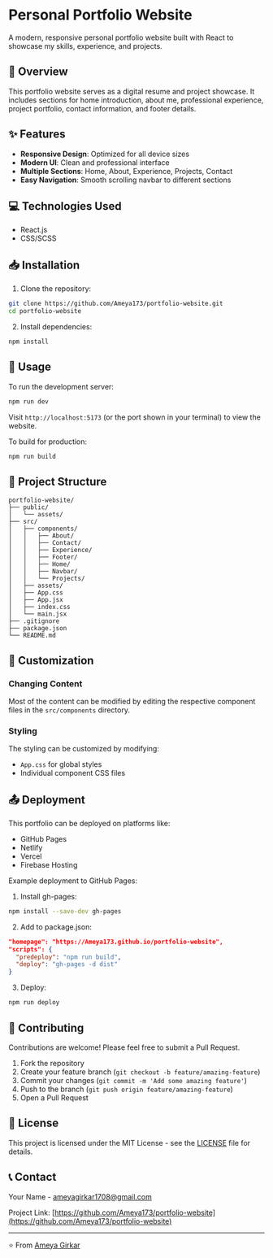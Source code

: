 # Personal Portfolio Website

A modern, responsive personal portfolio website built with React to showcase my skills, experience, and projects.


## 🌟 Overview

This portfolio website serves as a digital resume and project showcase. It includes sections for home introduction, about me, professional experience, project portfolio, contact information, and footer details.

## ✨ Features

- **Responsive Design**: Optimized for all device sizes
- **Modern UI**: Clean and professional interface
- **Multiple Sections**: Home, About, Experience, Projects, Contact
- **Easy Navigation**: Smooth scrolling navbar to different sections


## 💻 Technologies Used

- React.js
- CSS/SCSS


## 📥 Installation

1. Clone the repository:
```bash
git clone https://github.com/Ameya173/portfolio-website.git
cd portfolio-website
```

2. Install dependencies:
```bash
npm install
```

## 🚀 Usage

To run the development server:
```bash
npm run dev
```

Visit `http://localhost:5173` (or the port shown in your terminal) to view the website.

To build for production:
```bash
npm run build
```

## 📁 Project Structure

```
portfolio-website/
├── public/
│   └── assets/
├── src/
│   ├── components/
│   │   ├── About/
│   │   ├── Contact/
│   │   ├── Experience/
│   │   ├── Footer/
│   │   ├── Home/
│   │   ├── Navbar/
│   │   └── Projects/
│   ├── assets/
│   ├── App.css
│   ├── App.jsx
│   ├── index.css
│   └── main.jsx
├── .gitignore
├── package.json
└── README.md
```

## 🎨 Customization

### Changing Content

Most of the content can be modified by editing the respective component files in the `src/components` directory.

### Styling

The styling can be customized by modifying:
- `App.css` for global styles
- Individual component CSS files

## 📤 Deployment

This portfolio can be deployed on platforms like:

- GitHub Pages
- Netlify
- Vercel
- Firebase Hosting

Example deployment to GitHub Pages:

1. Install gh-pages:
```bash
npm install --save-dev gh-pages
```

2. Add to package.json:
```json
"homepage": "https://Ameya173.github.io/portfolio-website",
"scripts": {
  "predeploy": "npm run build",
  "deploy": "gh-pages -d dist"
}
```

3. Deploy:
```bash
npm run deploy
```

## 👥 Contributing

Contributions are welcome! Please feel free to submit a Pull Request.

1. Fork the repository
2. Create your feature branch (`git checkout -b feature/amazing-feature`)
3. Commit your changes (`git commit -m 'Add some amazing feature'`)
4. Push to the branch (`git push origin feature/amazing-feature`)
5. Open a Pull Request

## 📄 License

This project is licensed under the MIT License - see the [LICENSE](LICENSE) file for details.

## 📞 Contact

Your Name - [ameyagirkar1708@gmail.com](mailto:ameyagirkar1708@gmail.com)

Project Link: [https://github.com/Ameya173/portfolio-website](https://github.com/Ameya173/portfolio-website)

---

⭐️ From [Ameya Girkar](https://github.com/Ameya173)